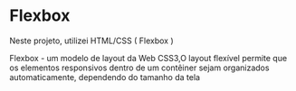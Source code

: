 # Flexbox
Neste projeto, utilizei  HTML/CSS ( Flexbox )

Flexbox - um modelo de layout da Web CSS3,O layout flexível permite que os elementos responsivos dentro de um contêiner sejam organizados automaticamente, dependendo do tamanho da tela
